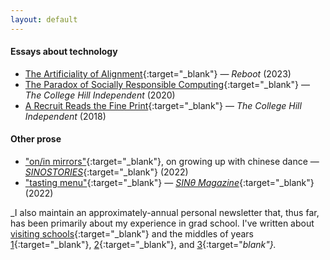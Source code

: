 ```yaml
---
layout: default
---
```



#### Essays about technology

- [The Artificiality of Alignment](https://joinreboot.org/p/alignment){:target="_blank"} — _Reboot_ (2023)
- [The Paradox of Socially Responsible Computing](http://www.theindy.org/article/2235){:target="_blank"} — _The College Hill Independent_ (2020)
- [A Recruit Reads the Fine Print](http://www.theindy.org/article/1516){:target="_blank"} — _The College Hill Independent_ (2018)

#### Other prose

- ["on/in mirrors"](https://letterstomyfriends.substack.com/p/mirrors){:target="_blank"}, on growing up with chinese dance — [_SINOSTORIES_](https://sinostories.com/){:target="_blank"} (2022)
- ["tasting menu"](https://letterstomyfriends.substack.com/p/tastingmenu){:target="_blank"} — [_SINθ Magazine_](https://sinetheta.net/index.html){:target="_blank"} (2022)

_I also maintain an approximately-annual personal newsletter that, thus far, has been primarily about my experience in grad school. I've written about [visiting schools](https://letterstomyfriends.substack.com/p/academia){:target="_blank"} and the middles of years [1](https://letterstomyfriends.substack.com/p/salad-days){:target="_blank"}, [2](https://letterstomyfriends.substack.com/p/sophomoric){:target="_blank"}, and [3](https://letterstomyfriends.substack.com/p/how-to-have-a-good-time-in-a-phd){:target="_blank"}._
